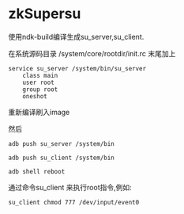 # zkSupersu
使用ndk-build编译生成su_server,su_client.

在系统源码目录 
/system/core/rootdir/init.rc
末尾加上

    service su_server /system/bin/su_server
        class main
        user root
        group root
        oneshot
    
重新编译刷入image

然后

    adb push su_server /system/bin

    adb push su_client /system/bin
    
    adb shell reboot

通过命令su_client <command> 来执行root指令,例如:
    
    su_client chmod 777 /dev/input/event0
